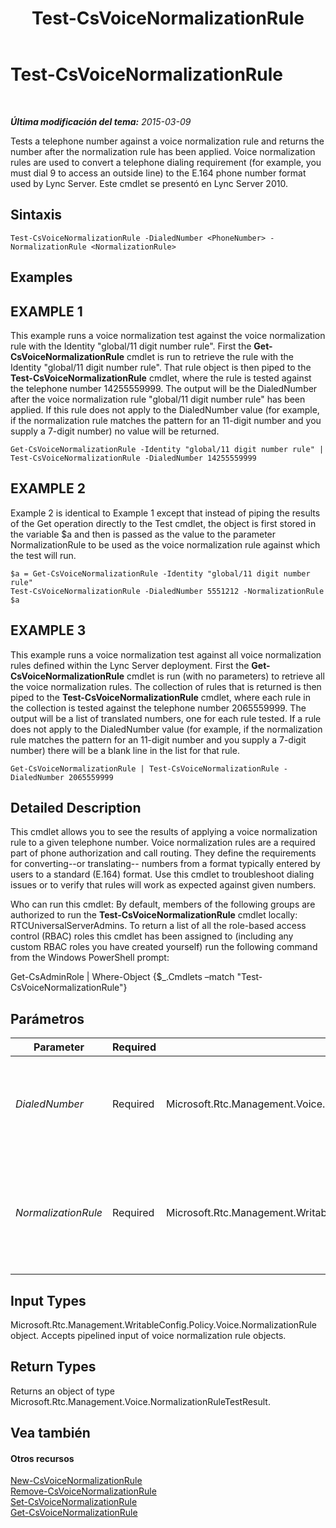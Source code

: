 ﻿---
title: Test-CsVoiceNormalizationRule
TOCTitle: Test-CsVoiceNormalizationRule
ms:assetid: e2d27ce1-883f-4679-a288-f35846842258
ms:mtpsurl: https://technet.microsoft.com/es-es/library/Gg399003(v=OCS.15)
ms:contentKeyID: 48276975
ms.date: 01/07/2017
mtps_version: v=OCS.15
ms.translationtype: HT
---

# Test-CsVoiceNormalizationRule

 

_**Última modificación del tema:** 2015-03-09_

Tests a telephone number against a voice normalization rule and returns the number after the normalization rule has been applied. Voice normalization rules are used to convert a telephone dialing requirement (for example, you must dial 9 to access an outside line) to the E.164 phone number format used by Lync Server. Este cmdlet se presentó en Lync Server 2010.

## Sintaxis

    Test-CsVoiceNormalizationRule -DialedNumber <PhoneNumber> -NormalizationRule <NormalizationRule>

## Examples

## EXAMPLE 1

This example runs a voice normalization test against the voice normalization rule with the Identity "global/11 digit number rule". First the **Get-CsVoiceNormalizationRule** cmdlet is run to retrieve the rule with the Identity "global/11 digit number rule". That rule object is then piped to the **Test-CsVoiceNormalizationRule** cmdlet, where the rule is tested against the telephone number 14255559999. The output will be the DialedNumber after the voice normalization rule "global/11 digit number rule" has been applied. If this rule does not apply to the DialedNumber value (for example, if the normalization rule matches the pattern for an 11-digit number and you supply a 7-digit number) no value will be returned.

    Get-CsVoiceNormalizationRule -Identity "global/11 digit number rule" | Test-CsVoiceNormalizationRule -DialedNumber 14255559999

## EXAMPLE 2

Example 2 is identical to Example 1 except that instead of piping the results of the Get operation directly to the Test cmdlet, the object is first stored in the variable $a and then is passed as the value to the parameter NormalizationRule to be used as the voice normalization rule against which the test will run.

    $a = Get-CsVoiceNormalizationRule -Identity "global/11 digit number rule"
    Test-CsVoiceNormalizationRule -DialedNumber 5551212 -NormalizationRule $a

## EXAMPLE 3

This example runs a voice normalization test against all voice normalization rules defined within the Lync Server deployment. First the **Get-CsVoiceNormalizationRule** cmdlet is run (with no parameters) to retrieve all the voice normalization rules. The collection of rules that is returned is then piped to the **Test-CsVoiceNormalizationRule** cmdlet, where each rule in the collection is tested against the telephone number 2065559999. The output will be a list of translated numbers, one for each rule tested. If a rule does not apply to the DialedNumber value (for example, if the normalization rule matches the pattern for an 11-digit number and you supply a 7-digit number) there will be a blank line in the list for that rule.

    Get-CsVoiceNormalizationRule | Test-CsVoiceNormalizationRule -DialedNumber 2065559999

## Detailed Description

This cmdlet allows you to see the results of applying a voice normalization rule to a given telephone number. Voice normalization rules are a required part of phone authorization and call routing. They define the requirements for converting--or translating-- numbers from a format typically entered by users to a standard (E.164) format. Use this cmdlet to troubleshoot dialing issues or to verify that rules will work as expected against given numbers.

Who can run this cmdlet: By default, members of the following groups are authorized to run the **Test-CsVoiceNormalizationRule** cmdlet locally: RTCUniversalServerAdmins. To return a list of all the role-based access control (RBAC) roles this cmdlet has been assigned to (including any custom RBAC roles you have created yourself) run the following command from the Windows PowerShell prompt:

Get-CsAdminRole | Where-Object {$\_.Cmdlets –match "Test-CsVoiceNormalizationRule"}

## Parámetros


<table>
<colgroup>
<col style="width: 25%" />
<col style="width: 25%" />
<col style="width: 25%" />
<col style="width: 25%" />
</colgroup>
<thead>
<tr class="header">
<th>Parameter</th>
<th>Required</th>
<th>Type</th>
<th>Description</th>
</tr>
</thead>
<tbody>
<tr class="odd">
<td><p><em>DialedNumber</em></p></td>
<td><p>Required</p></td>
<td><p>Microsoft.Rtc.Management.Voice.PhoneNumber</p></td>
<td><p>The phone number against which you want to test the normalization rule specified in the NormalizationRule parameter.</p>
<p>Full Data Type: Microsoft.Rtc.Management.Voice.PhoneNumber</p></td>
</tr>
<tr class="even">
<td><p><em>NormalizationRule</em></p></td>
<td><p>Required</p></td>
<td><p>Microsoft.Rtc.Management.WritableConfig.Policy.Voice.NormalizationRule</p></td>
<td><p>An object containing a reference to the normalization rule against which you want to test the number specified in the DialedNumber parameter.</p>
<p>You can retrieve voice normalization rules by calling the <strong>Get-CsVoiceNormalizationRule</strong> cmdlet.</p></td>
</tr>
</tbody>
</table>


## Input Types

Microsoft.Rtc.Management.WritableConfig.Policy.Voice.NormalizationRule object. Accepts pipelined input of voice normalization rule objects.

## Return Types

Returns an object of type Microsoft.Rtc.Management.Voice.NormalizationRuleTestResult.

## Vea también

#### Otros recursos

[New-CsVoiceNormalizationRule](new-csvoicenormalizationrule.md)  
[Remove-CsVoiceNormalizationRule](remove-csvoicenormalizationrule.md)  
[Set-CsVoiceNormalizationRule](set-csvoicenormalizationrule.md)  
[Get-CsVoiceNormalizationRule](get-csvoicenormalizationrule.md)

